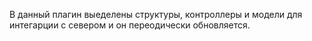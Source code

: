 В данный плагин выеделены структуры, контроллеры и модели для интегарции с севером и он переодически обновляется. 
